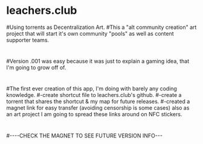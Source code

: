 # leachers.club
#Using torrents as Decentralization Art.
#This a "alt community creation" art project that will start it's own community "pools" as well as content supporter teams.
#
#Version .001 was easy because it was just to explain a gaming idea, that I'm going to grow off of.
#
#The first ever creation of this app, I'm doing with barely any coding knowledge.
#-create shortcut file to leachers.club's github.
#-create a torrent that shares the shortcut & my map for future releases.
#-created a magnet link for easy transfer (avoiding censorship is some cases) also as an art project I am going to spread these links around on NFC stickers.
#
#----CHECK THE MAGNET TO SEE FUTURE VERSION INFO---
